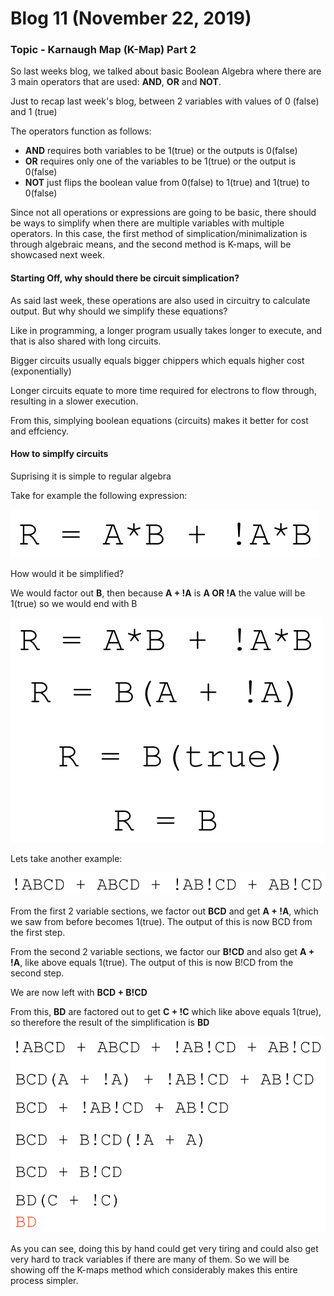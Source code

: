 # Blog 11 (November 22, 2019)

### Topic - Karnaugh Map (K-Map) Part 2

So last weeks blog, we talked about basic Boolean Algebra where there are 3 main operators that are used: **AND**, **OR** and **NOT**.

Just to recap last week's blog, between 2 variables with values of 0 (false) and 1 (true)

The operators function as follows:
- **AND** requires both variables to be 1(true) or the outputs is 0(false)
- **OR** requires only one of the variables to be 1(true) or the output is 0(false) 
- **NOT** just flips the boolean value from 0(false) to 1(true) and 1(true) to 0(false)

Since not all operations or expressions are going to be basic, there should be ways to simplify when there are multiple variables with multiple operators. In this case, the first method of simplication/minimalization is through algebraic means, and the second method is K-maps, will be showcased next week.

#### Starting Off, why should there be circuit simplication?

As said last week, these operations are also used in circuitry to calculate output.  But why should we simplify these equations?

Like in programming, a longer program usually takes longer to execute, and that is also shared with long circuits. 

Bigger circuits usually equals bigger chippers which equals higher cost (exponentially)

Longer circuits equate to more time required for electrons to flow through, resulting in a slower execution.

From this, simplying boolean equations (circuits) makes it better for cost and effciency.

#### How to simplfy circuits

Suprising it is simple to regular algebra

Take for example the following expression: 

![kmap_ex1](https://github.com/FurenchiFurai/furenchifurai.github.io/blob/master/images/kmap_ex1.png?raw=true)

How would it be simplified? 

We would factor out **B**, then because **A + !A** is **A OR !A** the value will be 1(true) so we would end with B

![kmap_ex2](https://github.com/FurenchiFurai/furenchifurai.github.io/blob/master/images/kmap_ex2.png?raw=true)

Lets take another example:

![kmap_ex3](https://github.com/FurenchiFurai/furenchifurai.github.io/blob/master/images/kmap_ex3.png?raw=true)

From the first 2 variable sections, we factor out **BCD** and get **A + !A**, which we saw from before becomes 1(true). The output of this is now BCD from the first step.

From the second 2 variable sections, we factor our **B!CD** and also get **A + !A**, like above equals 1(true). The output of this is now B!CD from the second step.

We are now left with **BCD + B!CD**

From this, **BD** are factored out to get **C + !C** which like above equals 1(true), so therefore the result of the simplification is **BD**

![kmap_ex4](https://github.com/FurenchiFurai/furenchifurai.github.io/blob/master/images/kmap_ex4.png?raw=true)

As you can see, doing this by hand could get very tiring and could also get very hard to track variables if there are many of them.  So we will be showing off the K-maps method which considerably makes this entire process simpler.
